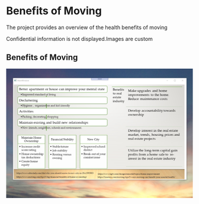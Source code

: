 # Benefits of Moving

The project provides an overview of the health benefits of moving

Confidential information is not displayed.Images are custom


## Benefits of Moving
![image](MainWindow.png)
